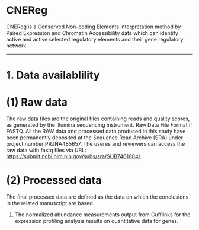# CNEReg    
CNEReg is a Conserved Non-coding Elements interpretation method by Paired Expression and Chromatin Accessibility data which can identify active and active selected regulatory elements and their gene regulatory network.
____________________________________      
#  1. Data availablility    
# (1) Raw data    
The raw data files are the original files containing reads and quality scores, as generated by the Illumina sequencing instrument. Raw Data File Format if FASTQ. All the RAW data and processed data produced in this study have been permanently deposited at the Sequence Read Archive (SRA) under project number PRJNA485657. The useres and reviewers can access the raw data with fastq files via URL: <https://submit.ncbi.nlm.nih.gov/subs/sra/SUB7461604/>.  
#  (2) Processed data   
The final processed data are defined as the data on which the conclusions in the related manuscript are based.    
  1. The normalized abundance measurements output from Cufflinks for the expression profiling analysis results on quantitative data for genes.    
